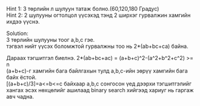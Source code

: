 Hint 1: 3 төрлийн л шулуун татаж болно.(60,120,180 Градус)  
Hint 2: 2 шулууны огтолцол үүсэхэд тэнд 2 ширхэг гурвалжин хамгийн ихдээ үүснэ.  

Solution:  
3 төрлийн шулууны тоог a,b,c гэе.  
тэгвэл нийт үүсэх боломжтой гурвалжны тоо нь 2*(ab+bc+ca) байна.  
  
Дараах тэгшитгэл биелнэ.
2*(ab+bc+ac) = (a+b+c)^2-(a^2+b^2+c^2) >= n  
(a+b+c)-г хамгийн бага байлгахын тулд a,b,c-ийн зөрүү хамгийн бага байх ёстой.  
[(a+b+c)/3]=a<=b<=c байхаар a,b,c сонгосон үед дээрхи тэгшитгэлийг хангах эсэх нөхцөлийг ашилаад  binary search хийгээд хариуг нь гаргаж авч чадна.  
